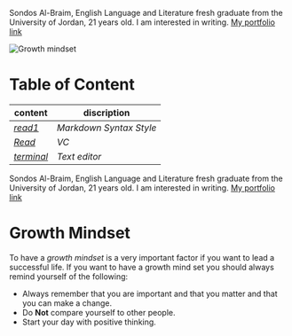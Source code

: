 

Sondos Al-Braim, English Language and Literature fresh graduate from the University of Jordan, 21 years old. I am interested in writing.
[My portfolio link](https://github.com/Sondos-Braim)



![Growth mindset](https://i.pinimg.com/originals/0b/7c/97/0b7c972d8449cc5b36c0d5c485523dbd.png
)

# Table of Content

 | content      | discription
------------      | ------------
*[read1](https://sondos-braim.github.io/Reading-notes/read1)* | *Markdown Syntax Style*
*[Read](https://sondos-braim.github.io/Reading-notes/Read)* | *VC*
*[terminal](https://sondos-braim.github.io/Reading-notes/terminal)* | *Text editor*




Sondos Al-Braim, English Language and Literature fresh graduate from the University of Jordan, 21 years old. I am interested in writing.
[My portfolio link](https://github.com/Sondos-Braim)


# Growth Mindset

To have a *growth mindset* is a very important factor if you want to lead a successful life. If you want to have a growth mind set you should always remind yourself of the following:
- Always remember that you are important and that you matter and that you can make a change.
- Do **Not** compare yourself to other people.
- Start your day with positive thinking.
